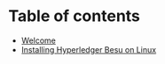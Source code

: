 # Table of contents

* [Welcome](README.md)
* [Installing Hyperledger Besu on Linux](installing-hyperledger-besu-on-linux.md)

